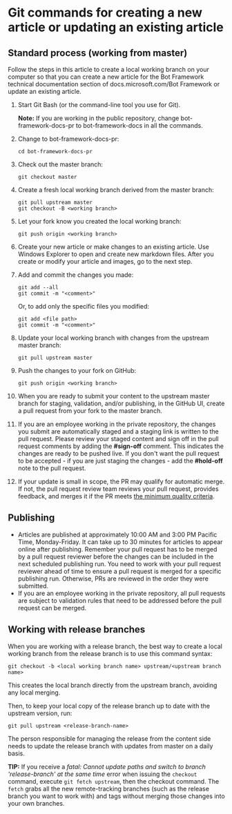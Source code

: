 # Git commands for creating a new article or updating an existing article

## Standard process (working from master)

Follow the steps in this article to create a local working branch on your computer so that you can create a new article for the Bot Framework technical documentation section of docs.microsoft.com/Bot Framework or update an existing article.

1. Start Git Bash (or the command-line tool you use for Git).

   **Note:** If you are working in the public repository, change bot-framework-docs-pr to bot-framework-docs in all the commands.
1. Change to bot-framework-docs-pr:

    ```console
    cd bot-framework-docs-pr
    ```

1. Check out the master branch:

    ```console
    git checkout master
    ```

1. Create a fresh local working branch derived from the master branch:

    ```console
    git pull upstream master
    git checkout -B <working branch>
    ```

1. Let your fork know you created the local working branch:

    ```console
    git push origin <working branch>
    ```

1. Create your new article or make changes to an existing article. Use Windows Explorer to open and create new markdown files. After you create or modify your article and images, go to the next step.
1. Add and commit the changes you made:

    ```console
    git add --all
    git commit -m "<comment>"
    ```

    Or, to add only the specific files you modified:

    ```console
    git add <file path>
    git commit -m "<comment>"
    ```

1. Update your local working branch with changes from the upstream master branch:

    ```console
    git pull upstream master
    ```

1. Push the changes to your fork on GitHub:

    ```console
    git push origin <working branch>
    ```

1. When you are ready to submit your content to the upstream master branch for staging, validation, and/or publishing, in the GitHub UI, create a pull request from your fork to the master branch.
1. If you are an employee working in the private repository, the changes you submit are automatically staged and a staging link is written to the pull request. Please review your staged content and sign off in the pull request comments by adding the **#sign-off** comment.  This indicates the changes are ready to be pushed live.  If you don't want the pull request to be accepted - if you are just staging the changes - add the **#hold-off** note to the pull request.
1. If your update is small in scope, the PR may qualify for automatic merge. If not, the pull request review team reviews your pull request, provides feedback, and merges it if the PR meets [the minimum quality criteria](contributor-guide-pr-criteria).

## Publishing

* Articles are published at approximately 10:00 AM and 3:00 PM Pacific Time, Monday-Friday. It can take up to 30 minutes for articles to appear online after publishing. Remember your pull request has to be merged by a pull request reviewer before the changes can be included in the next scheduled publishing run. You need to work with your pull request reviewer ahead of time to ensure a pull request is merged for a specific publishing run. Otherwise, PRs are reviewed in the order they were submitted.
* If you are an employee working in the private repository, all pull requests are subject to validation rules that need to be addressed before the pull request can be merged.

## Working with release branches

When you are working with a release branch, the best way to create a local working branch from the release branch is to use this command syntax:

```console
git checkout -b <local working branch name> upstream/<upstream branch name>
```

This creates the local branch directly from the upstream branch, avoiding any local merging.

Then, to keep your local copy of the release branch up to date with the upstream version, run:

```console
git pull upstream <release-branch-name>
```

The person responsible for managing the release from the content side needs to update the release branch with updates from master on a daily basis.

**TIP:** If you receive a *fatal: Cannot update paths and switch to branch 'release-branch' at the same time* error when issuing the `checkout` command, execute `git fetch upstream`, then the checkout command. The `fetch` grabs all the new remote-tracking branches (such as the release branch you want to work with) and tags without merging those changes into your own branches.
